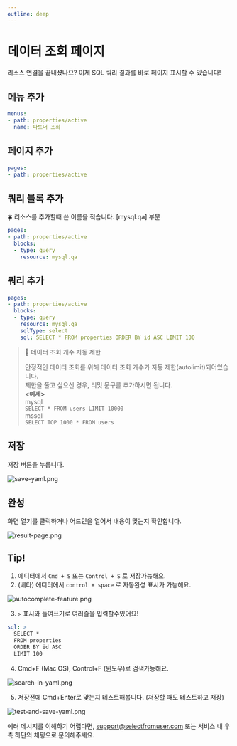 ```yaml
---
outline: deep
---
```


# 데이터 조회 페이지

리소스 연결을 끝내셨나요? 이제 SQL 쿼리 결과를 바로 페이지 표시할 수 있습니다!

## 메뉴 추가

```yaml
menus:
- path: properties/active
  name: 파트너 조회
```

## 페이지 추가

```yaml YAML
pages:
- path: properties/active
```

## 쿼리 블록 추가

🍀 리소스를 추가할때 쓴 이름을 적습니다. [mysql.qa] 부분

```yaml
pages:
- path: properties/active
  blocks:
  - type: query
    resource: mysql.qa
```

## 쿼리 추가

```yaml
pages:
- path: properties/active
  blocks:
  - type: query
    resource: mysql.qa
    sqlType: select
    sql: SELECT * FROM properties ORDER BY id ASC LIMIT 100
```

> 📘 데이터 조회 개수 자동 제한
> 
> 안정적인 데이터 조회를 위해 데이터 조회 개수가 자동 제한(autolimit)되어있습니다.  
> 제한을 풀고 싶으신 경우, 리밋 문구를 추가하시면 됩니다.  
> **\<예제>**  
> mysql  
> `SELECT * FROM users LIMIT 10000`  
> mssql  
> `SELECT TOP 1000 * FROM users`

## 저장

저장 버튼을 누릅니다.

![](https://imagedelivery.net/MHVC-FGTDyxApYeHyF29Tw/1cbcc1a7-dfdd-488e-80b6-735d46d68b00/docs "save-yaml.png")

## 완성

화면 열기를 클릭하거나 어드민을 열어서 내용이 맞는지 확인합니다.

![](https://imagedelivery.net/MHVC-FGTDyxApYeHyF29Tw/f7998e89-b1f6-4182-6c73-65b2c42ab700/docs "result-page.png")

## Tip!

1. 에디터에서 `Cmd + S` 또는 `Control + S` 로 저장가능해요.
2. (베타) 에디터에서 `control + space` 로 자동완성 표시가 가능해요.

![](https://imagedelivery.net/MHVC-FGTDyxApYeHyF29Tw/d13772ef-3d00-4b88-509d-7db0cf7dc600/docs "autocomplete-feature.png")

3. `>` 표시와 들여쓰기로 여러줄을 입력할수있어요!

```yaml
sql: >
  SELECT * 
  FROM properties 
  ORDER BY id ASC 
  LIMIT 100
```

4. Cmd+F (Mac OS), Control+F (윈도우)로 검색가능해요.

![](https://imagedelivery.net/MHVC-FGTDyxApYeHyF29Tw/73d9e694-4653-465d-18d1-7befbf522100/docs "search-in-yaml.png")

5. 저장전에 Cmd+Enter로 맞는지 테스트해봅니다. (저장할 때도 테스트하고 저장)

![](https://imagedelivery.net/MHVC-FGTDyxApYeHyF29Tw/1d3d28ed-db54-45c0-1240-8f834d7f4e00/docs "test-and-save-yaml.png")

에러 메시지를 이해하기 어렵다면, [support@selectfromuser.com](mailto:support@selectfromuser.com) 또는 서비스 내 우측 하단의 채팅으로 문의해주세요.